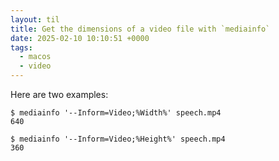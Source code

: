 ```yaml
---
layout: til
title: Get the dimensions of a video file with `mediainfo`
date: 2025-02-10 10:10:51 +0000
tags:
  - macos
  - video
---
```

Here are two examples:

```console
$ mediainfo '--Inform=Video;%Width%' speech.mp4
640

$ mediainfo '--Inform=Video;%Height%' speech.mp4
360
```
